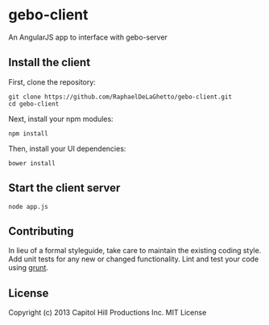 gebo-client
===========

An AngularJS app to interface with gebo-server

## Install the client

First, clone the repository:

```
git clone https://github.com/RaphaelDeLaGhetto/gebo-client.git
cd gebo-client
```

Next, install your npm modules:

```
npm install
```

Then, install your UI dependencies:

```
bower install
```

## Start the client server

```
node app.js
```

## Contributing
In lieu of a formal styleguide, take care to maintain the existing coding style. Add unit tests for any new or changed functionality. Lint and test your code using [grunt](https://github.com/gruntjs/grunt).

## License
Copyright (c) 2013 Capitol Hill Productions Inc. 
MIT License

